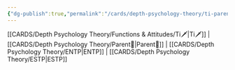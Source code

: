 ```yaml
---
{"dg-publish":true,"permalink":"/cards/depth-psychology-theory/ti-parent/","created":"2023-01-05T12:04:01.977+01:00","updated":"2023-04-23T14:04:23.068+02:00"}
---
```


[[CARDS/Depth Psychology Theory/Functions & Attitudes/Ti🗡️\|Ti🗡️]] | [[CARDS/Depth Psychology Theory/Parent🤨\|Parent🤨]] | [[CARDS/Depth Psychology Theory/ENTP\|ENTP]] | [[CARDS/Depth Psychology Theory/ESTP\|ESTP]]